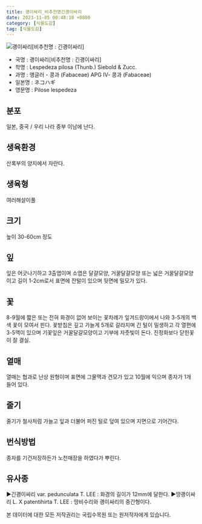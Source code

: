 ```yaml
---
title: 괭이싸리_비추천명긴괭이싸리
date: 2023-11-05 00:48:10 +0800
category: [식물도감]
tag: [식물도감]
---
```




![괭이싸리[비추천명 : 긴괭이싸리]](/fileUpload/plants/basic/Leguminosae/Lespedeza/12310/2_th2.JPG)
- 국명 : 괭이싸리[비추천명 : 긴괭이싸리]
- 학명 : Lespedeza pilosa (Thunb.) Siebold & Zucc.
- 과명 : 앵글러 - 콩과 (Fabaceae) APG Ⅳ- 콩과 (Fabaceae)
- 일본명 : ネコハギ
- 영문명 : Pilose lespedeza


## 분포
일본, 중국 / 우리 나라 중부 이남에 난다.
## 생육환경
산록부의 양지에서 자란다.
## 생육형
여러해살이풀 
## 크기
높이 30-60cm 정도
## 잎
잎은 어긋나기하고 3출엽이며 소엽은 달걀모양, 거꿀달걀모양 또는 넓은 거꿀달걀모양이고 길이 1-2cm로서 표면에 잔털이 있으며 뒷면에 밀모가 있다.
## 꽃
8-9월에 짧은 또는 전혀 화경이 없어 보이는 꽃차례가 잎겨드랑이에서 나와 3-5개의 백색 꽃이 모여서 핀다. 꽃받침은 깊고 가늘게 5개로 갈라지며 긴 털이 밀생하고 각 열편에 3-5맥이 있으며 기꽃잎은 거꿀달걀모양이고 기부에 자줏빛이 돈다. 진정화보다 닫힌꽃이 잘 결실.
## 열매
열매는 협과로 난상 원형이며 표면에 그물맥과 견모가 있고 10월에 익으며 종자가 1개 들어 있다.
## 줄기
줄기가 철사처럼 가늘고 잎과 더불어 퍼진 털로 덮여 있으며 지면으로 기어간다.
## 번식방법
종자를 기건저장하든가 노천매장을 하였다가 뿌린다.
## 유사종
▶긴괭이싸리 var. pedunculata T. LEE : 화경의 길이가 12mm에 달한다. ▶땅괭이싸리 L. X patentihirta T. LEE : 땅비수리와 괭이싸리의 중간형이다. 






본 데이터에 대한 모든 저작권리는 국립수목원 또는 원저작자에게 있습니다.
